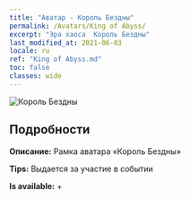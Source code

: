 ```yaml
---
title: "Аватар - Король Бездны"
permalink: /Avatars/King of Abyss/
excerpt: "Эра хаоса  Король Бездны"
last_modified_at: 2021-06-03
locale: ru
ref: "King of Abyss.md"
toc: false
classes: wide
---
```

 ![Король Бездны](/images/a/avatarFrame_36.png)

## Подробности

 **Описание:** Рамка аватара «Король Бездны» 

 **Tips:** Выдается за участие в событии 

 **Is available:**  + 

